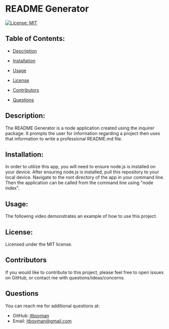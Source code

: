 
  # README Generator
  [![License: MIT](https://img.shields.io/badge/License-MIT-yellow.svg)](https://opensource.org/licenses/MIT)

  ## Table of Contents:
  * [Description](#description)
  * [Installation](#installation)
  * [Usage](#usage)
  
 * [License](#license)
  * [Contributors](#contributors)
  * [Questions](#questions)
  
  ## Description:
  The README Generator is a node application created using the inquirer package. It prompts the user for information regarding a project then uses that information to write a professional README.md file.

  ## Installation:
  In order to utilize this app, you will need to ensure node.js is installed on your device. After ensuring node.js is installed, pull this repository to your local device. Navigate to the root directory of the app in your command line. Then the application can be called from the command line using "node index".

  ## Usage:
  The following video demonstrates an example of how to use this project. 
  
 ## License:
  Licensed under the MIT license.

  ## Contributors
  If you would like to contribute to this project, please feel free to open issues on GitHub, or contact me with questions/ideas/concerns.

  ## Questions
  You can reach me for additional questions at:
  * GitHub: [jtboyman](https://github.com/jtboyman)
  * Email: jtboyman@gmail.com
